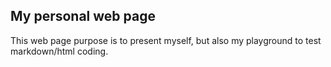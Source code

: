 ## My personal web page

This web page purpose is to present myself, but also my playground to test markdown/html coding.

